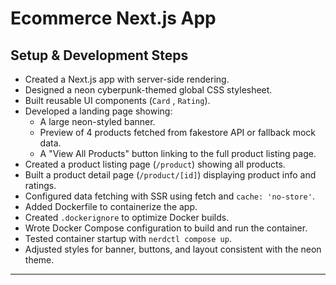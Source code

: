 # Ecommerce Next.js App

## Setup & Development Steps

- Created a Next.js app with server-side rendering.
- Designed a neon cyberpunk-themed global CSS stylesheet.
- Built reusable UI components (`Card` , `Rating`).
- Developed a landing page showing:
  - A large neon-styled banner.
  - Preview of 4 products fetched from fakestore API or fallback mock data.
  - A "View All Products" button linking to the full product listing page.
- Created a product listing page (`/product`) showing all products.
- Built a product detail page (`/product/[id]`) displaying product info and ratings.
- Configured data fetching with SSR using fetch and `cache: 'no-store'`.
- Added Dockerfile to containerize the app.
- Created `.dockerignore` to optimize Docker builds.
- Wrote Docker Compose configuration to build and run the container.
- Tested container startup with `nerdctl compose up`.
- Adjusted styles for banner, buttons, and layout consistent with the neon theme.

---



